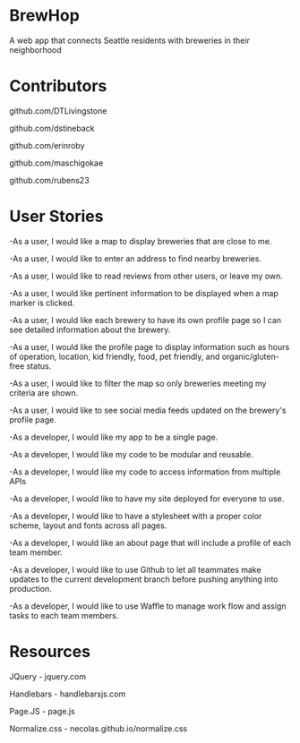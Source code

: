 # BrewHop
A web app that connects Seattle residents with breweries in their neighborhood

# Contributors
github.com/DTLivingstone

github.com/dstineback

github.com/erinroby

github.com/maschigokae

github.com/rubens23

# User Stories
-As a user, I would like a map to display breweries that are close to me.

-As a user, I would like to enter an address to find nearby breweries.

-As a user, I would like to read reviews from other users, or leave my own.

-As a user, I would like pertinent information to be displayed when a map marker is clicked.

-As a user, I would like each brewery to have its own profile page so I can see detailed information about the brewery.

-As a user, I would like the profile page to display information such as hours of operation, location, kid friendly, food, pet friendly, and organic/gluten-free status.

-As a user, I would like to filter the map so only breweries meeting my criteria are shown.

-As a user, I would like to see social media feeds updated on the brewery's profile page.

-As a developer, I would like my app to be a single page.

-As a developer, I would like my code to be modular and reusable.

-As a developer, I would like my code to access information from multiple APIs

-As a developer, I would like to have my site deployed for everyone to use.

-As a developer, I would like to have a stylesheet with a proper color scheme, layout and fonts across all pages.

-As a developer, I would like an about page that will include a profile of each team member.

-As a developer, I would like to use Github to let all teammates make updates to the current development branch before pushing anything into production.

-As a developer, I would like to use Waffle to manage work flow and assign tasks to each team members.

# Resources
JQuery - jquery.com

Handlebars - handlebarsjs.com

Page.JS - page.js

Normalize.css - necolas.github.io/normalize.css
